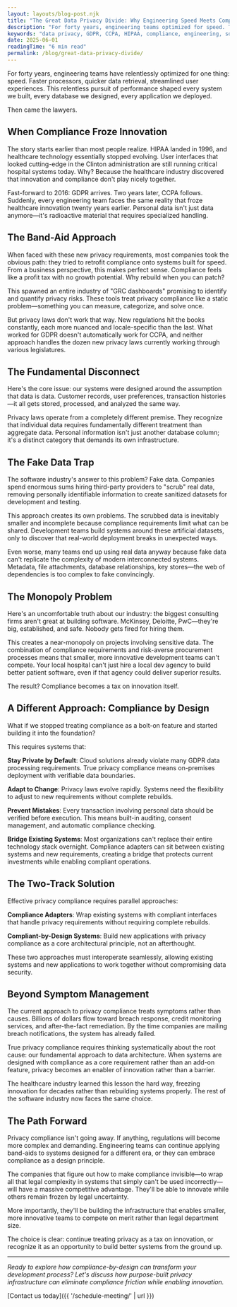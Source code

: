 ```yaml
---
layout: layouts/blog-post.njk
title: "The Great Data Privacy Divide: Why Engineering Speed Meets Compliance Reality"
description: "For forty years, engineering teams optimized for speed. Then came privacy laws. Explore how the fundamental disconnect between performance-first systems and compliance requirements is reshaping software development."
keywords: "data privacy, GDPR, CCPA, HIPAA, compliance, engineering, software development, privacy by design, data protection, Corewood"
date: 2025-06-01
readingTime: "6 min read"
permalink: /blog/great-data-privacy-divide/
---
```


For forty years, engineering teams have relentlessly optimized for one thing: speed. Faster processors, quicker data retrieval, streamlined user experiences. This relentless pursuit of performance shaped every system we built, every database we designed, every application we deployed.

Then came the lawyers.

## When Compliance Froze Innovation

The story starts earlier than most people realize. HIPAA landed in 1996, and healthcare technology essentially stopped evolving. User interfaces that looked cutting-edge in the Clinton administration are still running critical hospital systems today. Why? Because the healthcare industry discovered that innovation and compliance don't play nicely together.

Fast-forward to 2016: GDPR arrives. Two years later, CCPA follows. Suddenly, every engineering team faces the same reality that froze healthcare innovation twenty years earlier. Personal data isn't just data anymore—it's radioactive material that requires specialized handling.

## The Band-Aid Approach

When faced with these new privacy requirements, most companies took the obvious path: they tried to retrofit compliance onto systems built for speed. From a business perspective, this makes perfect sense. Compliance feels like a profit tax with no growth potential. Why rebuild when you can patch?

This spawned an entire industry of "GRC dashboards" promising to identify and quantify privacy risks. These tools treat privacy compliance like a static problem—something you can measure, categorize, and solve once.

But privacy laws don't work that way. New regulations hit the books constantly, each more nuanced and locale-specific than the last. What worked for GDPR doesn't automatically work for CCPA, and neither approach handles the dozen new privacy laws currently working through various legislatures.

## The Fundamental Disconnect

Here's the core issue: our systems were designed around the assumption that data is data. Customer records, user preferences, transaction histories—it all gets stored, processed, and analyzed the same way.

Privacy laws operate from a completely different premise. They recognize that individual data requires fundamentally different treatment than aggregate data. Personal information isn't just another database column; it's a distinct category that demands its own infrastructure.

## The Fake Data Trap

The software industry's answer to this problem? Fake data. Companies spend enormous sums hiring third-party providers to "scrub" real data, removing personally identifiable information to create sanitized datasets for development and testing.

This approach creates its own problems. The scrubbed data is inevitably smaller and incomplete because compliance requirements limit what can be shared. Development teams build systems around these artificial datasets, only to discover that real-world deployment breaks in unexpected ways.

Even worse, many teams end up using real data anyway because fake data can't replicate the complexity of modern interconnected systems. Metadata, file attachments, database relationships, key stores—the web of dependencies is too complex to fake convincingly.

## The Monopoly Problem

Here's an uncomfortable truth about our industry: the biggest consulting firms aren't great at building software. McKinsey, Deloitte, PwC—they're big, established, and safe. Nobody gets fired for hiring them.

This creates a near-monopoly on projects involving sensitive data. The combination of compliance requirements and risk-averse procurement processes means that smaller, more innovative development teams can't compete. Your local hospital can't just hire a local dev agency to build better patient software, even if that agency could deliver superior results.

The result? Compliance becomes a tax on innovation itself.

## A Different Approach: Compliance by Design

What if we stopped treating compliance as a bolt-on feature and started building it into the foundation?

This requires systems that:

**Stay Private by Default**: Cloud solutions already violate many GDPR data processing requirements. True privacy compliance means on-premises deployment with verifiable data boundaries.

**Adapt to Change**: Privacy laws evolve rapidly. Systems need the flexibility to adjust to new requirements without complete rebuilds.

**Prevent Mistakes**: Every transaction involving personal data should be verified before execution. This means built-in auditing, consent management, and automatic compliance checking.

**Bridge Existing Systems**: Most organizations can't replace their entire technology stack overnight. Compliance adapters can sit between existing systems and new requirements, creating a bridge that protects current investments while enabling compliant operations.

## The Two-Track Solution

Effective privacy compliance requires parallel approaches:

**Compliance Adapters**: Wrap existing systems with compliant interfaces that handle privacy requirements without requiring complete rebuilds.

**Compliant-by-Design Systems**: Build new applications with privacy compliance as a core architectural principle, not an afterthought.

These two approaches must interoperate seamlessly, allowing existing systems and new applications to work together without compromising data security.

## Beyond Symptom Management

The current approach to privacy compliance treats symptoms rather than causes. Billions of dollars flow toward breach response, credit monitoring services, and after-the-fact remediation. By the time companies are mailing breach notifications, the system has already failed.

True privacy compliance requires thinking systematically about the root cause: our fundamental approach to data architecture. When systems are designed with compliance as a core requirement rather than an add-on feature, privacy becomes an enabler of innovation rather than a barrier.

The healthcare industry learned this lesson the hard way, freezing innovation for decades rather than rebuilding systems properly. The rest of the software industry now faces the same choice.

## The Path Forward

Privacy compliance isn't going away. If anything, regulations will become more complex and demanding. Engineering teams can continue applying band-aids to systems designed for a different era, or they can embrace compliance as a design principle.

The companies that figure out how to make compliance invisible—to wrap all that legal complexity in systems that simply can't be used incorrectly—will have a massive competitive advantage. They'll be able to innovate while others remain frozen by legal uncertainty.

More importantly, they'll be building the infrastructure that enables smaller, more innovative teams to compete on merit rather than legal department size.

The choice is clear: continue treating privacy as a tax on innovation, or recognize it as an opportunity to build better systems from the ground up.

---

*Ready to explore how compliance-by-design can transform your development process? Let's discuss how purpose-built privacy infrastructure can eliminate compliance friction while enabling innovation.*

[Contact us today]({{ '/schedule-meeting/' | url }}) 
